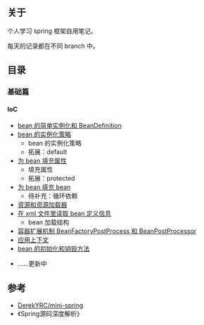 ## 关于

个人学习 spring 框架自用笔记。

每天的记录都在不同 branch 中。



## 目录



### 基础篇



#### IoC

* <a href=".\mini-spring-notes\bean-definition-registry.md">bean 的简单实例化和 BeanDefinition</a>
* <a href=".\mini-spring-notes\bean-instantiation-strategy.md">bean 的实例化策略</a>
    * bean 的实例化策略
    * 拓展：default
* <a href=".\mini-spring-notes\populate-bean-with-property-values.md">为 bean 填充属性</a>
    * 填充属性
    * 拓展：protected
* <a href=".\mini-spring-notes\populate-bean-with-bean.md">为 bean 填充 bean</a>
    * 待补充：循环依赖
* <a href=".\mini-spring-notes\resource-and-resource-loader.md">资源和资源加载器</a>
* <a href=".\mini-spring-notes\xml-file-define-bean.md">在 xml 文件里读取 bean 定义信息</a>
    * bean 加载结构
* <a href=".\mini-spring-notes\bean-factory-post-processor-and-bean-post-processor.md">容器扩展机制 BeanFactoryPostProcess 和 BeanPostProcessor</a>
* <a href=".\mini-spring-notes\application-context.md">应用上下文</a>
* <a href=".\mini-spring-notes\init-and-destory-method.md">bean 的初始化和销毁方法</a>





- ……更新中





## 参考

- [DerekYRC/mini-spring](https://github.com/DerekYRC/mini-spring/tree/main)
- 《Spring源码深度解析》